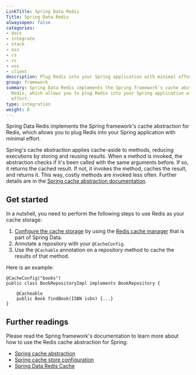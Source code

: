 ```yaml
---
LinkTitle: Spring Data Redis
Title: Spring Data Redis
alwaysopen: false
categories:
- docs
- integrate
- stack
- oss
- rs
- rc
- oss
- client
description: Plug Redis into your Spring application with minimal effort
group: framework
summary: Spring Data Redis implements the Spring framework's cache abstraction for
  Redis, which allows you to plug Redis into your Spring application with minimal
  effort.
type: integration
weight: 8
---
```


Spring Data Redis implements the Spring framework's cache abstraction for Redis, which allows you to plug Redis into your Spring application with minimal effort.

Spring's cache abstraction applies cache-aside to methods, reducing executions by storing and reusing results. When a method is invoked, the abstraction checks if it's been called with the same arguments before. If so, it returns the cached result. If not, it invokes the method, caches the result, and returns it. This way, costly methods are invoked less often. Further details are in the [Spring cache abstraction documentation](https://docs.spring.io/spring-framework/reference/integration/cache.html).

## Get started

In a nutshell, you need to perform the following steps to use Redis as your cache storage:

1. [Configure the cache storage](https://docs.spring.io/spring-framework/reference/integration/cache/store-configuration.html) by using the [Redis cache manager](https://docs.spring.io/spring-data/redis/reference/redis/redis-cache.html) that is part of Spring Data.
2. Annotate a repository with your `@CacheConfig`.
3. Use the `@Cachable` annotation on a repository method to cache the results of that method.

Here is an example:

```
@CacheConfig("books")
public class BookRepositoryImpl implements BookRepository {

    @Cacheable
    public Book findBook(ISBN isbn) {...}
}
```

## Further readings

Please read the Spring framework's documentation to learn more about how to use the Redis cache abstraction for Spring:

* [Spring cache abstraction](https://docs.spring.io/spring-framework/reference/integration/cache.html)
* [Spring cache store configuration](https://docs.spring.io/spring-framework/reference/integration/cache/store-configuration.html)
* [Spring Data Redis Cache](https://docs.spring.io/spring-data/redis/reference/redis/redis-cache.html)